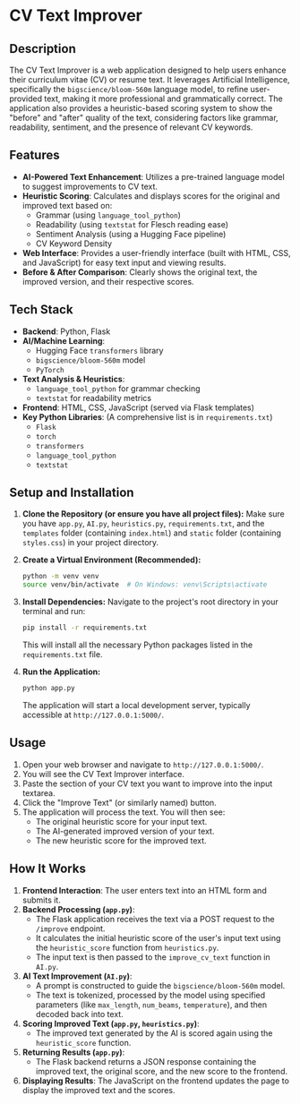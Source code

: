 # CV Text Improver

## Description
The CV Text Improver is a web application designed to help users enhance their curriculum vitae (CV) or resume text. It leverages Artificial Intelligence, specifically the `bigscience/bloom-560m` language model, to refine user-provided text, making it more professional and grammatically correct. The application also provides a heuristic-based scoring system to show the "before" and "after" quality of the text, considering factors like grammar, readability, sentiment, and the presence of relevant CV keywords.

## Features
* **AI-Powered Text Enhancement**: Utilizes a pre-trained language model to suggest improvements to CV text.
* **Heuristic Scoring**: Calculates and displays scores for the original and improved text based on:
    * Grammar (using `language_tool_python`)
    * Readability (using `textstat` for Flesch reading ease)
    * Sentiment Analysis (using a Hugging Face pipeline)
    * CV Keyword Density
* **Web Interface**: Provides a user-friendly interface (built with HTML, CSS, and JavaScript) for easy text input and viewing results.
* **Before & After Comparison**: Clearly shows the original text, the improved version, and their respective scores.

## Tech Stack
* **Backend**: Python, Flask
* **AI/Machine Learning**:
    * Hugging Face `transformers` library
    * `bigscience/bloom-560m` model
    * `PyTorch`
* **Text Analysis & Heuristics**:
    * `language_tool_python` for grammar checking
    * `textstat` for readability metrics
* **Frontend**: HTML, CSS, JavaScript (served via Flask templates)
* **Key Python Libraries**: (A comprehensive list is in `requirements.txt`)
    * `Flask`
    * `torch`
    * `transformers`
    * `language_tool_python`
    * `textstat`

## Setup and Installation

1.  **Clone the Repository (or ensure you have all project files):**
    Make sure you have `app.py`, `AI.py`, `heuristics.py`, `requirements.txt`, and the `templates` folder (containing `index.html`) and `static` folder (containing `styles.css`) in your project directory.

2.  **Create a Virtual Environment (Recommended):**
    ```bash
    python -m venv venv
    source venv/bin/activate  # On Windows: venv\Scripts\activate
    ```

3.  **Install Dependencies:**
    Navigate to the project's root directory in your terminal and run:
    ```bash
    pip install -r requirements.txt
    ```
    This will install all the necessary Python packages listed in the `requirements.txt` file.

4.  **Run the Application:**
    ```bash
    python app.py
    ```
    The application will start a local development server, typically accessible at `http://127.0.0.1:5000/`.

## Usage

1.  Open your web browser and navigate to `http://127.0.0.1:5000/`.
2.  You will see the CV Text Improver interface.
3.  Paste the section of your CV text you want to improve into the input textarea.
4.  Click the "Improve Text" (or similarly named) button.
5.  The application will process the text. You will then see:
    * The original heuristic score for your input text.
    * The AI-generated improved version of your text.
    * The new heuristic score for the improved text.

## How It Works

1.  **Frontend Interaction**: The user enters text into an HTML form and submits it.
2.  **Backend Processing (`app.py`)**:
    * The Flask application receives the text via a POST request to the `/improve` endpoint.
    * It calculates the initial heuristic score of the user's input text using the `heuristic_score` function from `heuristics.py`.
    * The input text is then passed to the `improve_cv_text` function in `AI.py`.
3.  **AI Text Improvement (`AI.py`)**:
    * A prompt is constructed to guide the `bigscience/bloom-560m` model.
    * The text is tokenized, processed by the model using specified parameters (like `max_length`, `num_beams`, `temperature`), and then decoded back into text.
4.  **Scoring Improved Text (`app.py`, `heuristics.py`)**:
    * The improved text generated by the AI is scored again using the `heuristic_score` function.
5.  **Returning Results (`app.py`)**:
    * The Flask backend returns a JSON response containing the improved text, the original score, and the new score to the frontend.
6.  **Displaying Results**: The JavaScript on the frontend updates the page to display the improved text and the scores.
